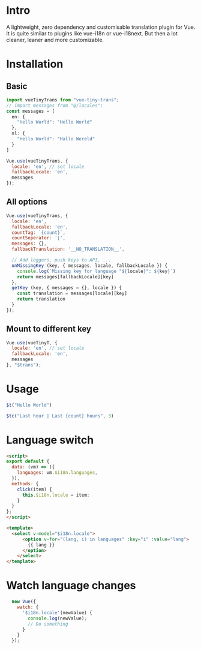 # Intro
A lightweight, zero dependency and customisable translation plugin for Vue. It is quite similar to plugins like vue-i18n or vue-i18next. But then a lot cleaner, leaner and more customizable.

# Installation
## Basic
```js
import vueTinyTrans from "vue-tiny-trans";
// import messages from "@/locales";
const messages = [
  en: {
    "Hello World": "Hello World"
  },
  nl: {
    "Hello World": "Hallo Wereld"
  }
]

Vue.use(vueTinyTrans, {
  locale: 'en', // set locale
  fallbackLocale: 'en',
  messages
});
```

## All options
```js
Vue.use(vueTinyTrans, {
  locale: 'en',
  fallbackLocale: 'en',
  countTag: `{count}`,
  countSeperator: '|',
  messages: {},
  fallbackTranslation: '__NO_TRANSLATION__',

  // Add loggers, push keys to API, ...
  onMissingKey (key, { messages, locale, fallbackLocale }) {
    console.log(`Missing key for language "${locale}": ${key}`)
    return messages[fallbackLocale][key]
  },
  getKey (key, { messages = {}, locale }) {
    const translation = messages[locale][key]
    return translation
  }
});
```

## Mount to different key
```js
Vue.use(vueTinyT, {
  locale: 'en', // set locale
  fallbackLocale: 'en',
  messages
}, "$trans");
```

# Usage
```js
$t("Hello World")

$tc("Last hour | Last {count} hours", 3)
```

# Language switch
```html
<script>
export default {
  data: (vm) => ({
    languages: vm.$i18n.languages,
  }),
  methods: {
    click(item) {
      this.$i18n.locale = item;
    }
  }
};
</script>

<template>
  <select v-model="$i18n.locale">
      <option v-for="(lang, i) in languages" :key="i" :value="lang">
        {{ lang }}
      </option>
    </select>
</template>
```

# Watch language changes
```js
  new Vue({
    watch: {
      '$i18n.locale'(newValue) {
        console.log(newValue);
        // Do something
      }
    }
  });
```
